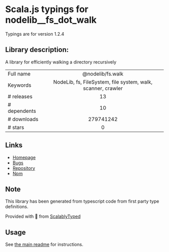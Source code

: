 
# Scala.js typings for nodelib__fs_dot_walk

Typings are for version 1.2.4

## Library description:
A library for efficiently walking a directory recursively

|                    |                 |
| ------------------ | :-------------: |
| Full name          | @nodelib/fs.walk |
| Keywords           | NodeLib, fs, FileSystem, file system, walk, scanner, crawler |
| # releases         | 13 |
| # dependents       | 10 |
| # downloads        | 279741242 |
| # stars            | 0 |

## Links
- [Homepage](https://github.com/nodelib/nodelib#readme)
- [Bugs](https://github.com/nodelib/nodelib/issues)
- [Repository](https://github.com/nodelib/nodelib)
- [Npm](https://www.npmjs.com/package/%40nodelib%2Ffs.walk)
    


## Note
This library has been generated from typescript code from first party type definitions.

Provided with :purple_heart: from [ScalablyTyped](https://github.com/oyvindberg/ScalablyTyped)

## Usage
See [the main readme](../../readme.md) for instructions.


